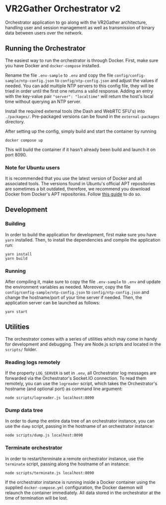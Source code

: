 # VR2Gather Orchestrator v2

Orchestrator application to go along with the VR2Gather architecture, handling
user and session management as well as transmission of binary data between
users over the network.

## Running the Orchestrator

The easiest way to run the orchestrator is through Docker. First, make sure you
have Docker and `docker-compose` installed. 

Rename the file `.env-sample` to
`.env` and copy the file `config/config-sample/ntp-config.json` to
`config/ntp-config.json` and adjust the values if needed. 
You can add multiple
NTP servers to this config file, they will be tried in order until the first
one returns a valid response. Adding an entry with the key-value pair
`"server": "localtime"` will return the host's local time without querying an
NTP server. 

Install the required external tools (the Dash and WebRTC SFU's) into `./packages/`.
Pre-packaged versions can be found in the `external-packages` directory.

After setting up the config, simply build and start the container
by running

    docker compose up

This will build the container if it hasn't already been build and launch it on
port 8090.

### Note for Ubuntu users

It is recommended that you use the latest version of Docker and all associated
tools. The versions found in Ubuntu's official APT repositories are sometimes a
bit outdated, therefore, we recommend you download Docker from Docker's APT
repositories. Follow [this guide](https://docs.docker.com/engine/install/ubuntu/)
to do so.

## Development

### Building

In order to build the application for development, first make sure you have
`yarn` installed. Then, to install the dependencies and compile the application
run:

    yarn install
    yarn build

### Running

After compiling it, make sure to copy the file `.env-sample` to `.env` and
update the environment variables as needed. Moreover, copy the file
`config/config-sample/ntp-config.json` to `config/ntp-config.json` and change
the hostname/port of your time server if needed. Then, the application server
can be launched as follows:

    yarn start

## Utilities

The orchestrator comes with a series of utilities which may come in handy for
development and debugging. They are Node.js scripts and located in the
`scripts/` folder.

### Reading logs remotely

If the property `LOG_SERVER` is set in `.env`, all Orchestrator log messages
are forwarded via the Orchestrator's Socket.IO connection. To read them
remotely, you can use the `logreader` script, which takes the Orchestrator's
hostname (and optional port) as command line argument:

    node scripts/logreader.js localhost:8090

### Dump data tree

In order to dump the entire data tree of an orchestrator instance, you can use
the `dump` script, passing in the hostname of an orchestrator instance:

    node scripts/dump.js localhost:8090

### Terminate orchestrator

In order to restart/terminate a remote orchestrator instance, use the
`terminate` script, passing along the hostname of an instance:

    node scripts/terminate.js localhost:8090

If the orchestrator instance is running inside a Docker container using the
supplied `docker-compose.yml` configuration, the Docker daemon will relaunch
the container immediately. All data stored in the orchestrator at the time of
termination will be lost.
